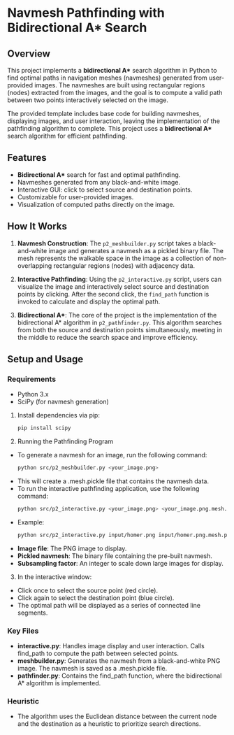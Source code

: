 # Navmesh Pathfinding with Bidirectional A* Search

## Overview

This project implements a **bidirectional A\*** search algorithm in Python to find optimal paths in navigation meshes (navmeshes) generated from user-provided images. The navmeshes are built using rectangular regions (nodes) extracted from the images, and the goal is to compute a valid path between two points interactively selected on the image.

The provided template includes base code for building navmeshes, displaying images, and user interaction, leaving the implementation of the pathfinding algorithm to complete. This project uses a **bidirectional A\*** search algorithm for efficient pathfinding.

## Features

- **Bidirectional A\*** search for fast and optimal pathfinding.
- Navmeshes generated from any black-and-white image.
- Interactive GUI: click to select source and destination points.
- Customizable for user-provided images.
- Visualization of computed paths directly on the image.

## How It Works

1. **Navmesh Construction**: 
   The `p2_meshbuilder.py` script takes a black-and-white image and generates a navmesh as a pickled binary file. The mesh represents the walkable space in the image as a collection of non-overlapping rectangular regions (nodes) with adjacency data.

2. **Interactive Pathfinding**: 
   Using the `p2_interactive.py` script, users can visualize the image and interactively select source and destination points by clicking. After the second click, the `find_path` function is invoked to calculate and display the optimal path.

3. **Bidirectional A\***: 
   The core of the project is the implementation of the bidirectional A\* algorithm in `p2_pathfinder.py`. This algorithm searches from both the source and destination points simultaneously, meeting in the middle to reduce the search space and improve efficiency.

## Setup and Usage

### Requirements

- Python 3.x
- SciPy (for navmesh generation)

1. Install dependencies via pip:
   ```bash
   pip install scipy

2. Running the Pathfinding Program
- To generate a navmesh for an image, run the following command:
   ```bash
   python src/p2_meshbuilder.py <your_image.png>
- This will create a .mesh.pickle file that contains the navmesh data.
- To run the interactive pathfinding application, use the following command:
   ```bash
   python src/p2_interactive.py <your_image.png> <your_image.png.mesh.pickle> <subsampling_factor>
- Example:
   ```bash
   python src/p2_interactive.py input/homer.png input/homer.png.mesh.pickle 2
- **Image file**: The PNG image to display.
- **Pickled navmesh**: The binary file containing the pre-built navmesh.
- **Subsampling factor**: An integer to scale down large images for display.

3. In the interactive window:
- Click once to select the source point (red circle).
- Click again to select the destination point (blue circle).
- The optimal path will be displayed as a series of connected line segments.

### Key Files
- **interactive.py**: Handles image display and user interaction. Calls find_path to compute the path between selected points.
- **meshbuilder.py**: Generates the navmesh from a black-and-white PNG image. The navmesh is saved as a .mesh.pickle file.
- **pathfinder.py**: Contains the find_path function, where the bidirectional A* algorithm is implemented.

### Heuristic
- The algorithm uses the Euclidean distance between the current node and the destination as a heuristic to prioritize search directions.

